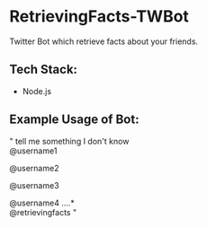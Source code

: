 # RetrievingFacts-TWBot

Twitter Bot which retrieve facts about your friends.

## Tech Stack:

- Node.js

## Example Usage of Bot: 

" tell me something I don't know  
@username1
 
@username2
 
@username3
 
@username4
 ....*  
@retrievingfacts
 "
 
 
